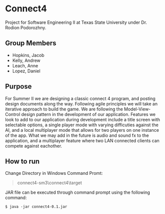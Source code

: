 # Connect4 
Project for Software Engineering II at Texas State University under Dr. Rodion Podorozhny.

## Group Members
- Hopkins, Jacob
- Kelly, Andrew 
- Leach, Anne
- Lopez, Daniel 

## Purpose
For Summer II we are designing a classic connect 4 program, and posting design documents along the way.  Following agile principles we will take an iterative approach to build the game. We are following the Model-View-Control design pattern in the development of our application. Features we look to add to our application during development include a title screen with selectable options, a single player mode with varying difficuties against the AI, and a local multiplayer mode that allows for two players on one instance of the app. What we may add in the future is audio and sound fx to the application, and a multiplayer feature where two LAN connected clients can compete against eachother.

## How to run
Change Directory in Windows Command Promt: 

>connect4-sm3\connect4\target

JAR file can be executed through command prompt using the following command:
```shell
$ java -jar connect4-0.1.jar
```
